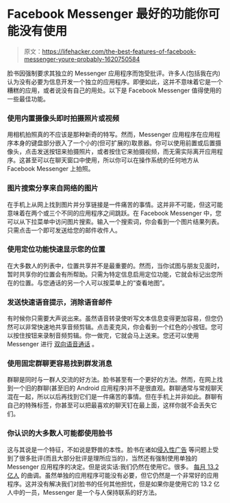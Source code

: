 # Facebook Messenger 最好的功能你可能没有使用

> 原文：<https://lifehacker.com/the-best-features-of-facebook-messenger-youre-probably-1620750584>

脸书因强制要求其独立的 Messenger 应用程序而饱受批评。许多人(包括我在内)认为没有必要为信息开发一个独立的应用程序。即便如此，这并不意味着它是一个糟糕的应用，或者说没有自己的用处。以下是 Facebook Messenger 值得使用的一些最佳功能。



### **使用内置摄像头即时拍摄照片或视频**

用相机拍照真的不应该是那种新奇的特写。然而，Messenger 应用程序在应用程序本身的键盘部分嵌入了一个小的(但可扩展的)取景器。你可以使用前置或后置摄像头，点击发送按钮来拍摄照片，或者按住它来拍摄视频，而无需实际离开应用程序。这甚至可以在聊天窗口中使用，所以你可以在操作系统的任何地方从 Facebook Messenger 上拍照。

### **图片搜索分享来自网络的图片**

在手机上从网上找到图片并分享链接是一件痛苦的事情。这并非不可能，但这可能意味着在两个或三个不同的应用程序之间跳跃。在 Facebook Messenger 中，您可以从下拉菜单中访问图片搜索。输入一个搜索词，你会看到一个图片结果列表。只需点击一个即可发送给您的邮件收件人。

### **使用定位功能快速显示您的位置**

在大多数人的列表中，位置共享并不是最重要的。然而，当你试图与朋友见面时，暂时共享你的位置会有所帮助。只需为特定信息启用定位功能，它就会标记出您所在的位置。与您通话的另一个人可以按菜单上的“查看地图”。

### **发送快速语音提示，消除语音邮件**

有时候你只需要大声说出来。虽然语音转录使听写文本信息变得更加容易，但您仍然可以非常快速地共享音频剪辑。点击麦克风，你会看到一个红色的小按钮。您可以按住按钮来录制音频剪辑。你一做完，它就会马上送来。您还可以使用 Messenger 进行 [双向语音通话](https://lifehacker.com/facebook-messenger-makes-free-calls-to-any-facebook-fri-5976575) 。

### **使用固定群聊更容易找到群发消息**

群聊是同时与一群人交流的好方法。脸书甚至有一个更好的方法。然而，在网上找到一个旧的群聊(甚至旧的 Android 应用程序)并不是很直观。群聊通常与常规聊天混在一起，所以以后再找到它们是一件痛苦的事情。但在手机上并非如此。群聊有自己的特殊标签，你甚至可以把最喜欢的聊天钉在最上面，这样你就不会丢失它们。

### 你认识的大多数人可能都使用脸书

这与其说是一个特征，不如说是野兽的本性。脸书在诸如[侵入性广告](http://lifehacker.com/premium-video-ads-debut-on-facebook-1543173747) 等问题上受到了很多批评(而且大部分批评是理所应当的)，当然还有强制使用单独的 Messenger 应用程序的决定。但是说实话:我们仍然在使用它。很多。 [每月 13.2 亿人](http://newsroom.fb.com/company-info/) 的曲调。虽然单独的应用程序可能没有必要，但它仍然是一个非常好的应用程序。这并没有解决我们对脸书的任何其他担忧，但是如果你是使用它的 13.2 亿人中的一员，Messenger 是一个与人保持联系的好方法。